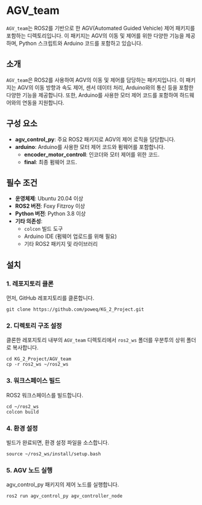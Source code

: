 # AGV_team

`AGV_team`는 ROS2를 기반으로 한 AGV(Automated Guided Vehicle) 제어 패키지를 포함하는 디렉토리입니다. 이 패키지는 AGV의 이동 및 제어를 위한 다양한 기능을 제공하며, Python 스크립트와 Arduino 코드를 포함하고 있습니다.

## 소개

`AGV_team`은 ROS2를 사용하여 AGV의 이동 및 제어를 담당하는 패키지입니다. 이 패키지는 AGV의 이동 방향과 속도 제어, 센서 데이터 처리, Arduino와의 통신 등을 포함한 다양한 기능을 제공합니다. 또한, Arduino를 사용한 모터 제어 코드를 포함하여 하드웨어와의 연동을 지원합니다.

## 구성 요소

- **agv_control_py**: 주요 ROS2 패키지로 AGV의 제어 로직을 담당합니다.
- **arduino**: Arduino를 사용한 모터 제어 코드와 펌웨어를 포함합니다.
  - **encoder_motor_controll**: 인코더와 모터 제어를 위한 코드.
  - **final**: 최종 펌웨어 코드.

## 필수 조건

- **운영체제**: Ubuntu 20.04 이상
- **ROS2 버전**: Foxy Fitzroy 이상
- **Python 버전**: Python 3.8 이상
- **기타 의존성**:
  - `colcon` 빌드 도구
  - Arduino IDE (펌웨어 업로드를 위해 필요)
  - 기타 ROS2 패키지 및 라이브러리

## 설치

### 1. 레포지토리 클론

먼저, GitHub 레포지토리를 클론합니다.

```
git clone https://github.com/poweq/KG_2_Project.git

```

### 2. 디렉토리 구조 설정

클론한 레포지토리 내부의 `AGV_team` 디렉토리에서 `ros2_ws` 폴더를 우분투의 상위 폴더로 복사합니다.

```
cd KG_2_Project/AGV_team
cp -r ros2_ws ~/ros2_ws
```
### 3. 워크스페이스 빌드
ROS2 워크스페이스를 빌드합니다.

```
cd ~/ros2_ws
colcon build
```
### 4. 환경 설정
빌드가 완료되면, 환경 설정 파일을 소스합니다.

```
source ~/ros2_ws/install/setup.bash
```

### 5. AGV 노드 실행
agv_control_py 패키지의 제어 노드를 실행합니다.
```
ros2 run agv_control_py agv_controller_node
```